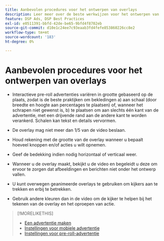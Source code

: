 ```yaml
---
title: Aanbevolen procedures voor het ontwerpen van overlays
description: Leer meer over de beste werkwijzen voor het ontwerpen van overlays op uw advertenties.
feature: DSP Ads, DSP Best Practices
exl-id: e0511391-bbfd-42de-be65-9bfd4f8702eb
source-git-commit: d10e1c24ee7c93eaab3fd4fefe853860226cc8e2
workflow-type: tm+mt
source-wordcount: '183'
ht-degree: 0%

---
```


# Aanbevolen procedures voor het ontwerpen van overlays

* Interactieve pre-roll advertenties variëren in grootte gebaseerd op de plaats, zodat is de beste praktijken om bekledingen a) aan schaal (door breedte en hoogte aan percentages te plaatsen) of, wanneer het schrapen niet gewenst is, b) te plaatsen om aan slechts één kant van de advertentie, met een drijvende rand aan de andere kant te worden verankerd. Schalen kan tekst en details vervormen.

* De overlay mag niet meer dan 1/5 van de video beslaan.

* Houd rekening met de grootte van de overlay wanneer u bepaalt hoeveel knoppen en/of acties u wilt opnemen.

* Geef de bedekking indien nodig horizontaal of verticaal weer.

* Wanneer u de overlay maakt, bekijkt u de video en begeleidt u deze om ervoor te zorgen dat afbeeldingen en berichten niet onder het ontwerp vallen.

* U kunt overwegen geanimeerde overlays te gebruiken om kijkers aan te trekken en erbij te betrekken.

* Gebruik andere kleuren dan in de video om de kijker te helpen bij het tekenen van de overlay en het oproepen van actie.

>[!MORELIKETHIS]
>
>* [Een advertentie maken](ad-create.md)
>* [Instellingen voor mobiele advertentie](ad-settings-mobile.md)
>* [Instellingen voor pre-roll-advertentie](ad-settings-pre-roll.md)

